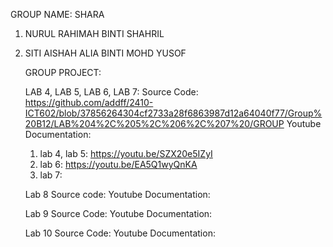 GROUP NAME: SHARA
1. NURUL RAHIMAH BINTI SHAHRIL
2. SITI AISHAH ALIA BINTI MOHD YUSOF

   GROUP PROJECT:

   LAB 4, LAB 5, LAB 6, LAB 7:
   Source Code: https://github.com/addff/2410-ICT602/blob/37856264304cf2733a28f6863987d12a64040f77/Group%20B12/LAB%204%2C%205%2C%206%2C%207%20/GROUP
   Youtube Documentation:
     1. lab 4, lab 5: https://youtu.be/SZX20e5IZyI
     2. lab 6: https://youtu.be/EA5Q1wyQnKA
     3. lab 7: 

   Lab 8
   Source code:
   Youtube Documentation:

   Lab 9
   Source Code:
   Youtube Documentation:

   Lab 10
   Source Code:
   Youtube Documentation:
